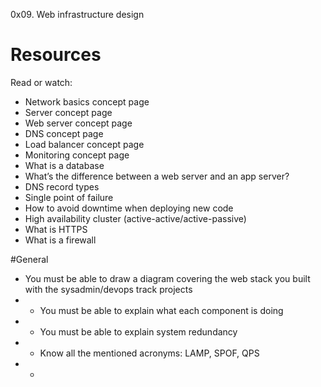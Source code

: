 0x09. Web infrastructure design

# Resources
Read or watch:
- Network basics concept page
- Server concept page
- Web server concept page
- DNS concept page
- Load balancer concept page
- Monitoring concept page
- What is a database
- What’s the difference between a web server and an app server?
- DNS record types
- Single point of failure
- How to avoid downtime when deploying new code
- High availability cluster (active-active/active-passive)
- What is HTTPS
- What is a firewall

#General
- You must be able to draw a diagram covering the web stack you built with the sysadmin/devops track projects
- - You must be able to explain what each component is doing
- - You must be able to explain system redundancy
- - Know all the mentioned acronyms: LAMP, SPOF, QPS
- - 

